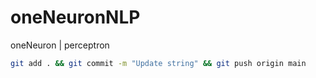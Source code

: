 # oneNeuronNLP
oneNeuron | perceptron


```bash
git add . && git commit -m "Update string" && git push origin main
```